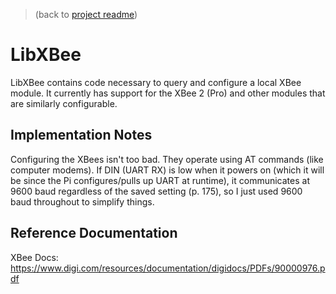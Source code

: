 >(back to [project readme](../../PROJECT.md))

LibXBee
========
LibXBee contains code necessary to query and configure a local
XBee module. It currently has support for the XBee 2 (Pro) and other
modules that are similarly configurable.

Implementation Notes
---------------------
Configuring the XBees isn't too bad. They operate using AT commands
(like computer modems). If DIN (UART RX) is low when it powers on
(which it will be since the Pi configures/pulls up UART at runtime),
it communicates at 9600 baud regardless of the saved setting (p. 175),
so I just used 9600 baud throughout to simplify things. 

Reference Documentation
------------------------
XBee Docs: https://www.digi.com/resources/documentation/digidocs/PDFs/90000976.pdf